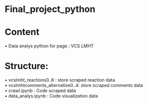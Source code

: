 # Final_project_python
# Content</br>
•	Data analys python for page :  VCS LMHT</br>

# Structure: </br>
•	vcslmht_reactions0..6 : store scraped reaction data</br>
•	vcslmhtcomments_alternative0..4: store scraped comments data</br>
•	crawl.ipynb : Code scraped data</br>
•	data_analys.ipynb : Code visualization data</br>
